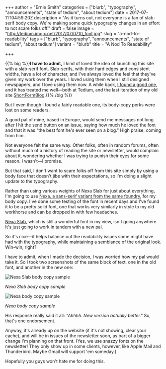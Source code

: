 +++
author = "Ernie Smith"
categories = ["blurb", "typography", "announcements", "state of tedium", "about tedium"]
date = 2017-07-11T04:59:20Z
description = "As it turns out, not everyone is a fan of slab-serif body copy. We're making some quick typography changes in an effort to not scare folks off."
draft = false
image = "http://tedium.imgix.net/2017/07/0710_font.jpg"
slug = "a-nod-to-readability"
tags = ["blurb", "typography", "announcements", "state of tedium", "about tedium"]
variant = "blurb"
title = "A Nod To Readability"

+++

{{% big %}}**I have to admit,** I kind of loved the idea of launching this site with a slab-serif font. Slab-serifs, with their hard edges and consistent widths, have a lot of character, and I've always loved the feel that they've given my work over the years. I loved using them when I still designed newspapers, and I love using them now. A while back, [I found a good one](http://www.fontfabric.com/nexa-slab/), and it has treated me well—both at Tedium, and the last iteration of my old site [ShortFormBlog](http://shortformblog.com/).{{% /big %}}

But I even though I found a fairly readable one, its body-copy perks were lost on some readers. 

A good pal of mine, based in Europe, would send me messages not long after I hit the send button on an issue, saying how much he loved the font and that it was "the best font he's ever seen on a blog." High praise, coming from him.

Not everyone felt the same way. Other folks, often in random forums, often without much of a history of reading the site or newsletter, would complain about it, wondering whether I was trying to punish their eyes for some reason. I wasn't—I promise.

But that said, I don't want to scare folks off from this site simply by using a body face that doesn't jibe with their expectations, so I'm doing a slight update to the typography.

Rather than using various weights of Nexa Slab for just about everything, I'm going to use [Nexa, a sans-serif variant from the same foundry](http://www.fontfabric.com/nexa-free-font/), for my body copy. I've done some testing of the font in recent days and I've found it to be a pretty solid font, one that works very similarly in style to my old workhorse and can be dropped in with few headaches.

[Nexa Slab](http://www.fontfabric.com/nexa-slab/), which is still a wonderful font in my view, isn't going anywhere. It's just going to work in tandem with a new pal.

So it's nice—it helps balance out the readability issues some might have had with the typography, while maintaining a semblance of the original look. Win-win, right?

I have to admit, when I made the decision, I was worried how my pal would take it. So I took two screenshots of the same block of text, one in the old font, and another in the new one:

![Nexa Slab body copy sample](http://tedium.imgix.net/2017/07/Screenshot-2017-07-10-17.38.48.png)

*Nexa Slab body copy sample*

![Nexa body copy sample](http://tedium.imgix.net/2017/07/Screenshot-2017-07-10-17.34.33.png)

*Nexa body copy sample*

His response really said it all: *"Ahhhh. New version actually better."* So, that's one endorsement. 

Anyway, it's already up on the website (if it's not showing, clear your cache), and will be in issues of the newsletter soon, as part of a bigger change I'm planning on that front. (Yes, we use snazzy fonts on the newsletter! They only show up in some clients, however, like Apple Mail and Thunderbird. Maybe Gmail will support 'em someday.)

Hopefully you guys won't hate me for doing this.